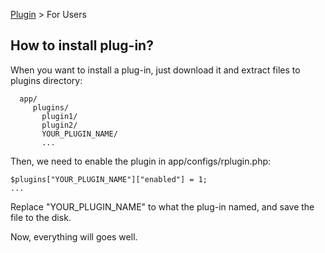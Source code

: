 

[Plugin](Plugin.md) > For Users

## How to install plug-in? ##

When you want to install a plug-in, just download it and extract files to plugins directory:
```
  app/
     plugins/
       plugin1/
       plugin2/
       YOUR_PLUGIN_NAME/
       ...
```

Then, we need to enable the plugin in app/configs/rplugin.php:
```
$plugins["YOUR_PLUGIN_NAME"]["enabled"] = 1;
...
```

Replace "YOUR\_PLUGIN\_NAME" to what the plug-in named, and save the file to the disk.

Now, everything will goes well.